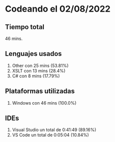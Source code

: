# Codeando el 02/08/2022

## Tiempo total
46 mins.

## Lenguajes usados
1. Other con 25 mins (53.81%)
1. XSLT con 13 mins (28.4%)
1. C# con 8 mins (17.79%)

## Plataformas utilizadas
1. Windows con 46 mins (100.0%)

## IDEs
1. Visual Studio un total de 0:41:49 (89.16%)
1. VS Code un total de 0:05:04 (10.84%)
